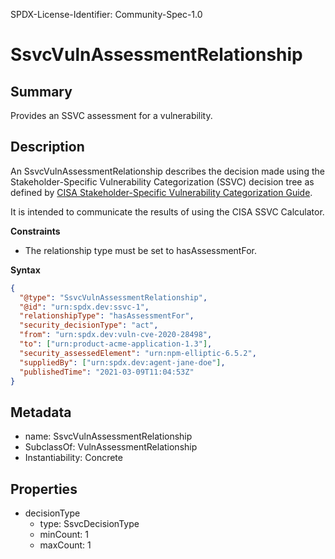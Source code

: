 SPDX-License-Identifier: Community-Spec-1.0

# SsvcVulnAssessmentRelationship

## Summary

Provides an SSVC assessment for a vulnerability.

## Description

An SsvcVulnAssessmentRelationship describes the decision made using the
Stakeholder-Specific Vulnerability Categorization (SSVC) decision tree as
defined by
[CISA Stakeholder-Specific Vulnerability Categorization Guide](https://www.cisa.gov/stakeholder-specific-vulnerability-categorization-ssvc).

It is intended to communicate the results of using the CISA SSVC Calculator.

**Constraints**

- The relationship type must be set to hasAssessmentFor.

**Syntax**

```json
{
  "@type": "SsvcVulnAssessmentRelationship",
  "@id": "urn:spdx.dev:ssvc-1",
  "relationshipType": "hasAssessmentFor",
  "security_decisionType": "act",
  "from": "urn:spdx.dev:vuln-cve-2020-28498",
  "to": ["urn:product-acme-application-1.3"],
  "security_assessedElement": "urn:npm-elliptic-6.5.2",
  "suppliedBy": ["urn:spdx.dev:agent-jane-doe"],
  "publishedTime": "2021-03-09T11:04:53Z"
}
```

## Metadata

- name: SsvcVulnAssessmentRelationship
- SubclassOf: VulnAssessmentRelationship
- Instantiability: Concrete

## Properties

- decisionType
  - type: SsvcDecisionType
  - minCount: 1
  - maxCount: 1
